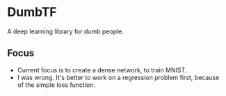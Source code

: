 # DumbTF
A deep learning library for dumb people. 

## Focus
- Current focus is to create a dense network, to train MNIST.
- I was wrong. It's better to work on a regression problem first, because
  of the simple loss function.
